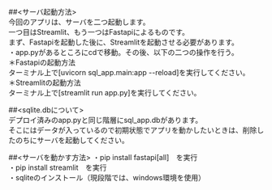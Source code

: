 ##<サーバ起動方法>\
今回のアプリは、サーバを二つ起動します。\
一つ目はStreamlit、もう一つはFastapiによるものです。\
まず、Fastapiを起動した後に、Streamlitを起動させる必要があります。\
・app.pyがあるところにcdで移動。その後、以下の二つの操作を行う。\
＊Fastapiの起動方法\
ターミナル上で[uvicorn sql_app.main:app --reload]を実行してください。\
＊Streamlitの起動方法\
ターミナル上で[streamlit run app.py]を実行してください。

##<sqlite.dbについて>\
デプロイ済みのapp.pyと同じ階層にsql_app.dbがあります。\
そこにはデータが入っているので初期状態でアプリを動かしたいときは、削除したのちにサーバを起動してください。

##<サーバを動かす方法>
・pip install fastapi[all]　を実行\
・pip install streamlit　を実行\
・sqliteのインストール（現段階では、windows環境を使用）



